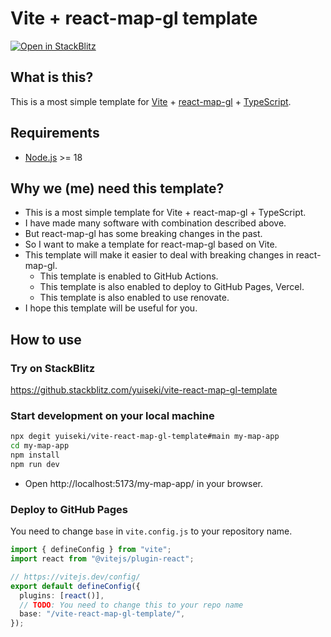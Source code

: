# Vite + react-map-gl template

<a href="https://stackblitz.com/~/github/yuiseki/vite-react-map-gl-template" target="_blank">
  <img
    alt="Open in StackBlitz"
    src="https://developer.stackblitz.com/img/open_in_stackblitz.svg"
  />
</a>

## What is this?

This is a most simple template for [Vite](https://vitejs.dev/) + [react-map-gl](https://visgl.github.io/react-map-gl/) + [TypeScript](https://www.typescriptlang.org/).

## Requirements

- [Node.js](https://nodejs.org/) >= 18

## Why we (me) need this template?

- This is a most simple template for Vite + react-map-gl + TypeScript.
- I have made many software with combination described above.
- But react-map-gl has some breaking changes in the past.
- So I want to make a template for react-map-gl based on Vite.
- This template will make it easier to deal with breaking changes in react-map-gl.
  - This template is enabled to GitHub Actions.
  - This template is also enabled to deploy to GitHub Pages, Vercel.
  - This template is also enabled to use renovate.
- I hope this template will be useful for you.

## How to use

### Try on StackBlitz

https://github.stackblitz.com/yuiseki/vite-react-map-gl-template

### Start development on your local machine

```bash
npx degit yuiseki/vite-react-map-gl-template#main my-map-app
cd my-map-app
npm install
npm run dev
```

- Open http://localhost:5173/my-map-app/ in your browser.

### Deploy to GitHub Pages

You need to change `base` in `vite.config.js` to your repository name.

```ts
import { defineConfig } from "vite";
import react from "@vitejs/plugin-react";

// https://vitejs.dev/config/
export default defineConfig({
  plugins: [react()],
  // TODO: You need to change this to your repo name
  base: "/vite-react-map-gl-template/",
});
```
